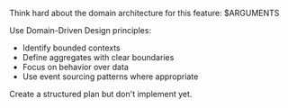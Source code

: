 Think hard about the domain architecture for this feature: $ARGUMENTS

Use Domain-Driven Design principles:
- Identify bounded contexts
- Define aggregates with clear boundaries
- Focus on behavior over data
- Use event sourcing patterns where appropriate

Create a structured plan but don't implement yet.
